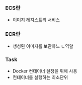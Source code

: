 ### ECS란
- 이미지 레지스트리 서비스

### ECR란
- 생성된 이미지를 보관하느 ㄴ역할


### Task
- Docker 컨테이너 설정을 위해 사용
- 컨테이너를 실행하는 최소단위